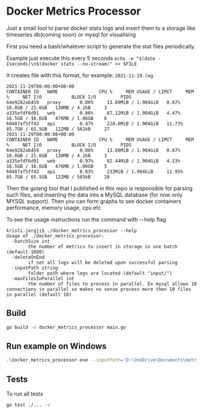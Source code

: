 # Docker Metrics Processor

Just a small tool to parse docker stats logs and insert them to a storage like timeseries db(coming soon) or mysql for visualising

First you need a  bash/whatever script to generate the stat files periodically.

Example just execute this every 5 seconds
`echo -e "$(date -Iseconds)\n$(docker stats --no-stream)" >> $FILE`

It creates file with this format, for example: 
`2021-11-29.log`
```
2021-11-29T00:00:00+00:00
CONTAINER ID   NAME               CPU %     MEM USAGE / LIMIT     MEM %     NET I/O           BLOCK I/O         PIDS
64e9282ab459   proxy       0.00%     13.09MiB / 1.904GiB   0.67%     16.8GB / 21.6GB   130MB / 4.1kB     3
a335efdf6d91   web         0.06%     87.12MiB / 1.904GiB   4.47%     16.5GB / 16.6GB   476MB / 1.06GB    6
60487af5ff42   api         0.47%     228.6MiB / 1.904GiB   11.73%    85.7GB / 65.5GB   122MB / 561kB     27
2021-11-29T00:00:08+00:00
CONTAINER ID   NAME               CPU %     MEM USAGE / LIMIT     MEM %     NET I/O           BLOCK I/O         PIDS
64e9282ab459   proxy       0.00%     13.08MiB / 1.904GiB   0.67%     16.8GB / 21.6GB   130MB / 4.1kB     3
a335efdf6d91   web         0.97%     82.44MiB / 1.904GiB   4.23%     16.5GB / 16.6GB   476MB / 1.06GB    5
60487af5ff42   api         0.03%     233MiB / 1.904GiB     11.95%    85.7GB / 65.5GB   122MB / 565kB     28
```

Then the golang tool that I published in this repo is responsible for parsing such files, and inserting the data into a MySQL database (for now only MYSQL support).
Then you can form graphs to see docker containers performance, memory usage, cpu etc

To see the usage instructions run the command with --help flag

```
kristi.jorgji$ ./docker_metrics_processor --help
Usage of ./docker_metrics_processor:
  -batchSize int
        the number of metrics to insert in storage in one batch (default 1000)
  -deleteOnEnd
        if set all logs will be deleted upon successful parsing
  -inputPath string
        folder path where logs are located (default "input/")
  -maxFilesInParallel int
        the number of files to process in parallel. Ex mysql allows 10 connections in parallel so makes no sense process more then 10 files in parallel (default 10)
```

## Build
```bash
go build -o docker_metrics_processor main.go
```

## Run example on Windows
```bash
.\docker_metrics_processor.exe --inputPath='D:\OneDrive\Documents\metrics\docker' --deleteOnEnd=true
```

## Tests

To run all tests
```bash
go test ./... -v
```
